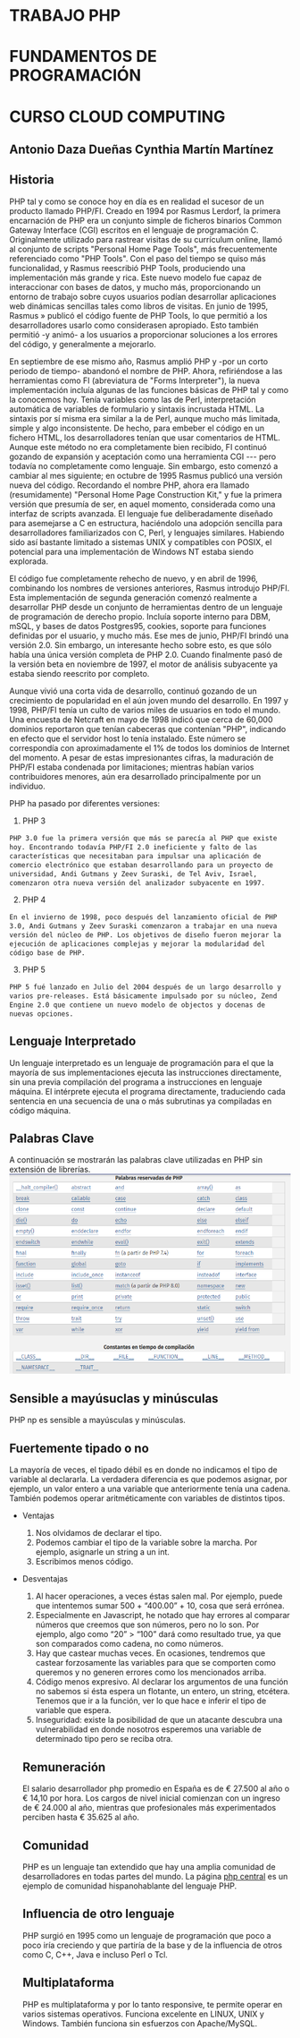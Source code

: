 # TRABAJO PHP 
# FUNDAMENTOS DE PROGRAMACIÓN 
# CURSO CLOUD COMPUTING 
## Antonio Daza Dueñas Cynthia Martín Martínez
## Historia
PHP tal y como se conoce hoy en día es en realidad el sucesor de un producto llamado PHP/FI. Creado en 1994 por Rasmus Lerdorf, la primera encarnación de PHP era un conjunto simple de ficheros binarios Common Gateway Interface (CGI) escritos en el lenguaje de programación C. Originalmente utilizado para rastrear visitas de su currículum online, llamó al conjunto de scripts "Personal Home Page Tools", más frecuentemente referenciado como "PHP Tools". Con el paso del tiempo se quiso más funcionalidad, y Rasmus reescribió PHP Tools, produciendo una implementación más grande y rica. Este nuevo modelo fue capaz de interaccionar con bases de datos, y mucho más, proporcionando un entorno de trabajo sobre cuyos usuarios podían desarrollar aplicaciones web dinámicas sencillas tales como libros de visitas. En junio de 1995, Rasmus » publicó el código fuente de PHP Tools, lo que permitió a los desarrolladores usarlo como considerasen apropiado. Esto también permitió -y animó- a los usuarios a proporcionar soluciones a los errores del código, y generalmente a mejorarlo.

En septiembre de ese mismo año, Rasmus amplió PHP y -por un corto periodo de tiempo- abandonó el nombre de PHP. Ahora, refiriéndose a las herramientas como FI (abreviatura de "Forms Interpreter"), la nueva implementación incluía algunas de las funciones básicas de PHP tal y como la conocemos hoy. Tenía variables como las de Perl, interpretación automática de variables de formulario y sintaxis incrustada HTML. La sintaxis por sí misma era similar a la de Perl, aunque mucho más limitada, simple y algo inconsistente. De hecho, para embeber el código en un fichero HTML, los desarrolladores tenían que usar comentarios de HTML. Aunque este método no era completamente bien recibido, FI continuó gozando de expansión y aceptación como una herramienta CGI --- pero todavía no completamente como lenguaje. Sin embargo, esto comenzó a cambiar al mes siguiente; en octubre de 1995 Rasmus publicó una versión nueva del código. Recordando el nombre PHP, ahora era llamado (resumidamente) "Personal Home Page Construction Kit," y fue la primera versión que presumía de ser, en aquel momento, considerada como una interfaz de scripts avanzada. El lenguaje fue deliberadamente diseñado para asemejarse a C en estructura, haciéndolo una adopción sencilla para desarrolladores familiarizados con C, Perl, y lenguajes similares. Habiendo sido así bastante limitado a sistemas UNIX y compatibles con POSIX, el potencial para una implementación de Windows NT estaba siendo explorada.

El código fue completamente rehecho de nuevo, y en abril de 1996, combinando los nombres de versiones anteriores, Rasmus introdujo PHP/FI. Esta implementación de segunda generación comenzó realmente a desarrollar PHP desde un conjunto de herramientas dentro de un lenguaje de programación de derecho propio. Incluía soporte interno para DBM, mSQL, y bases de datos Postgres95, cookies, soporte para funciones definidas por el usuario, y mucho más. Ese mes de junio, PHP/FI brindó una versión 2.0. Sin embargo, un interesante hecho sobre esto, es que sólo había una única versión completa de PHP 2.0. Cuando finalmente pasó de la versión beta en noviembre de 1997, el motor de análisis subyacente ya estaba siendo reescrito por completo.

Aunque vivió una corta vida de desarrollo, continuó gozando de un crecimiento de popularidad en el aún joven mundo del desarrollo. En 1997 y 1998, PHP/FI tenía un culto de varios miles de usuarios en todo el mundo. Una encuesta de Netcraft en mayo de 1998 indicó que cerca de 60,000 dominios reportaron que tenían cabeceras que contenían "PHP", indicando en efecto que el servidor host lo tenía instalado. Este número se correspondía con aproximadamente el 1% de todos los dominios de Internet del momento. A pesar de estas impresionantes cifras, la maduración de PHP/FI estaba condenada por limitaciones; mientras habían varios contribuidores menores, aún era desarrollado principalmente por un individuo.

PHP ha pasado por diferentes versiones:
1. PHP 3 
```
PHP 3.0 fue la primera versión que más se parecía al PHP que existe hoy. Encontrando todavía PHP/FI 2.0 ineficiente y falto de las características que necesitaban para impulsar una aplicación de comercio electrónico que estaban desarrollando para un proyecto de universidad, Andi Gutmans y Zeev Suraski, de Tel Aviv, Israel, comenzaron otra nueva versión del analizador subyacente en 1997.
```
2. PHP 4
```
En el invierno de 1998, poco después del lanzamiento oficial de PHP 3.0, Andi Gutmans y Zeev Suraski comenzaron a trabajar en una nueva versión del núcleo de PHP. Los objetivos de diseño fueron mejorar la ejecución de aplicaciones complejas y mejorar la modularidad del código base de PHP.
```
3. PHP 5
```
PHP 5 fué lanzado en Julio del 2004 después de un largo desarrollo y varios pre-releases. Está básicamente impulsado por su núcleo, Zend Engine 2.0 que contiene un nuevo modelo de objectos y docenas de nuevas opciones.
```

## Lenguaje Interpretado
Un lenguaje interpretado es un lenguaje de programación para el que la mayoría de sus implementaciones ejecuta las instrucciones directamente, sin una previa compilación del programa a instrucciones en lenguaje máquina. El intérprete ejecuta el programa directamente, traduciendo cada sentencia en una secuencia de una o más subrutinas ya compiladas en código máquina.

## Palabras Clave
A continuación se mostrarán las palabras clave utilizadas en PHP sin extensión de librerías.
![](img/php.png)

## Sensible a mayúsuclas y minúsculas
PHP np es sensible a mayúsculas y minúsculas.

## Fuertemente tipado o no
La mayoría de veces, el tipado débil es en donde no indicamos el tipo de variable al declararla. La verdadera diferencia es que podemos asignar, por ejemplo, un valor entero a una variable que anteriormente tenía una cadena.
También podemos operar aritméticamente con variables de distintos tipos.

* Ventajas
    1. Nos olvidamos de declarar el tipo.
    2. Podemos cambiar el tipo de la variable sobre la marcha. Por ejemplo, asignarle un string a un int.
    3. Escribimos menos código.

* Desventajas
    1. Al hacer operaciones, a veces éstas salen mal. Por ejemplo, puede que intentemos sumar 500 + “400.00” + 10, cosa que será errónea.
    2. Especialmente en Javascript, he notado que hay errores al comparar números que creemos que son números, pero no lo son. Por ejemplo, algo como “20” > “100” dará como resultado true, ya que son comparados como cadena, no como números.
    3. Hay que castear muchas veces. En ocasiones, tendremos que castear forzosamente las variables para que se comporten como queremos y no generen errores como los mencionados arriba.
    4. Código menos expresivo. Al declarar los argumentos de una función no sabemos si ésta espera un flotante, un entero, un string, etcétera. Tenemos que ir a la función, ver lo que hace e inferir el tipo de variable que espera.
    5. Inseguridad: existe la posibilidad de que un atacante descubra una vulnerabilidad en donde nosotros esperemos una variable de determinado tipo pero se reciba otra.

    ## Remuneración
    El salario desarrollador php promedio en España es de € 27.500 al año o € 14,10 por hora. Los cargos de nivel inicial comienzan con un ingreso de € 24.000 al año, mientras que profesionales más experimentados perciben hasta € 35.625 al año.

    ## Comunidad
    PHP es un lenguaje tan extendido que hay una amplia comunidad de desarrolladores en todas partes del mundo. 
    La página [php central](https://www.phpcentral.com/) es un ejemplo de comunidad hispanohablante del lenguaje PHP.

    ## Influencia de otro lenguaje
    PHP surgió en 1995 como un lenguaje de programación que poco a poco iría creciendo y que partiría de la base y de la influencia de otros como C, C++, Java e incluso Perl o Tcl.

    ## Multiplataforma 
    PHP es multiplataforma y por lo tanto responsive, te permite operar en varios sistemas operativos. Funciona excelente en LINUX, UNIX y Windows. También funciona sin esfuerzos con Apache/MySQL. 
    

